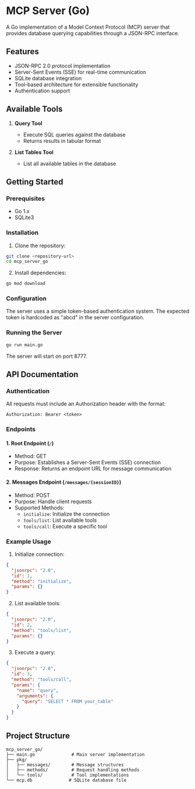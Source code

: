 # MCP Server (Go)

A Go implementation of a Model Context Protocol (MCP) server that provides database querying capabilities through a JSON-RPC interface.

## Features

- JSON-RPC 2.0 protocol implementation
- Server-Sent Events (SSE) for real-time communication
- SQLite database integration
- Tool-based architecture for extensible functionality
- Authentication support

## Available Tools

1. **Query Tool**
   - Execute SQL queries against the database
   - Returns results in tabular format

2. **List Tables Tool**
   - List all available tables in the database

## Getting Started

### Prerequisites

- Go 1.x
- SQLite3

### Installation

1. Clone the repository:
```bash
git clone <repository-url>
cd mcp_server_go
```

2. Install dependencies:
```bash
go mod download
```

### Configuration

The server uses a simple token-based authentication system. The expected token is hardcoded as "abcd" in the server configuration.

### Running the Server

```bash
go run main.go
```

The server will start on port 8777.

## API Documentation

### Authentication

All requests must include an Authorization header with the format:
```
Authorization: Bearer <token>
```

### Endpoints

#### 1. Root Endpoint (`/`)
- Method: GET
- Purpose: Establishes a Server-Sent Events (SSE) connection
- Response: Returns an endpoint URL for message communication

#### 2. Messages Endpoint (`/messages/{sessionID}`)
- Method: POST
- Purpose: Handle client requests
- Supported Methods:
  - `initialize`: Initialize the connection
  - `tools/list`: List available tools
  - `tools/call`: Execute a specific tool

### Example Usage

1. Initialize connection:
```json
{
  "jsonrpc": "2.0",
  "id": 1,
  "method": "initialize",
  "params": {}
}
```

2. List available tools:
```json
{
  "jsonrpc": "2.0",
  "id": 2,
  "method": "tools/list",
  "params": {}
}
```

3. Execute a query:
```json
{
  "jsonrpc": "2.0",
  "id": 3,
  "method": "tools/call",
  "params": {
    "name": "query",
    "arguments": {
      "query": "SELECT * FROM your_table"
    }
  }
}
```

## Project Structure

```
mcp_server_go/
├── main.go              # Main server implementation
├── pkg/
│   ├── messages/        # Message structures
│   ├── methods/         # Request handling methods
│   └── tools/           # Tool implementations
└── mcp.db              # SQLite database file
```

